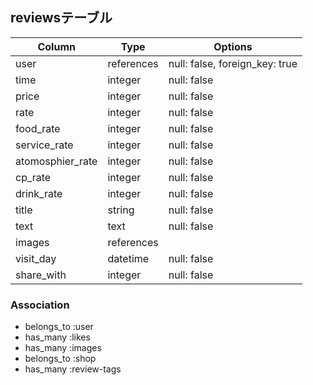 ## reviewsテーブル

|Column|Type|Options|
|------|----|-------|
|user|references|null: false, foreign_key: true|
|time|integer|null: false|
|price|integer|null: false|
|rate |integer|null: false|
|food_rate |integer|null: false|
|service_rate|integer|null: false|
|atomosphier_rate|integer|null: false|
|cp_rate|integer|null: false|
|drink_rate|integer|null: false|
|title|string|null: false|
|text|text|null: false|
|images|references||
|visit_day|datetime|null: false|
|share_with|integer|null: false|

### Association
- belongs_to :user
- has_many :likes
- has_many :images
- belongs_to :shop
- has_many :review-tags
